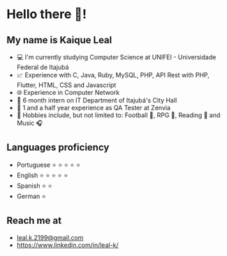 # Hello there 👋!


## **My name is Kaique Leal**

- :computer: I'm currently studying Computer Science at UNIFEI - Universidade Federal de Itajubá
- :chart_with_upwards_trend: Experience with C, Java, Ruby, MySQL, PHP, API Rest with PHP, Flutter, HTML, CSS and Javascript
- :globe_with_meridians: Experience in Computer Network
- :page_with_curl: 6 month intern on IT Department of Itajubá's City Hall
- 💎 1 and a half year experience as QA Tester at Zenvia
- :bookmark: Hobbies include, but not limited to: Football :football:, RPG :game_die:, Reading :book: and Music :headphones:


## Languages proficiency
- Portuguese :star: :star: :star: :star: :star: 
- English :star: :star: :star: :star: :star:
- Spanish :star: :star:
- German :star:

## Reach me at
- leal.k.2199@gmail.com
- https://www.linkedin.com/in/leal-k/
<!---
leal-k/leal-k is a ✨ special ✨ repository because its `README.md` (this file) appears on your GitHub profile.
You can click the Preview link to take a look at your changes.
--->
